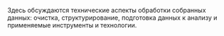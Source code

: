 Здесь обсуждаются технические аспекты обработки собранных данных: очистка, структурирование, подготовка данных к анализу и применяемые инструменты и технологии.